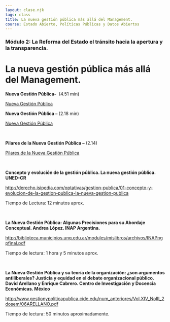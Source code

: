 ```yaml
---
layout: clase.njk
tags: class
title: La nueva gestión pública más allá del Management.
course: Estado Abierto, Políticas Públicas y Datos Abiertos
---
```

### Módulo 2: La Reforma del Estado el tránsito hacia la apertura y la transparencia.

# La nueva gestión pública más allá del Management.

**Nueva Gestión Pública-**  (4.51 min)

[Nueva Gestión Pública](https://www.youtube.com/embed/9vRRXqllfx0?feature=oembed)

**Nueva Gestión Pública –** (2.18 min)

[Nueva Gestión Pública](https://www.youtube.com/embed/sTMHQlNJdhk?feature=oembed)

 

**Pilares de la Nueva Gestión Pública –** (2.14)

[Pilares de la Nueva Gestión Pública](https://www.youtube.com/embed/0FOiWvGHEpM?feature=oembed)

 

**Concepto y evolución de la gestión pública. La nueva gestión pública. UNED-CR**

<http://derecho.isipedia.com/optativas/gestion-publica/01-concepto-y-evolucion-de-la-gestion-publica-la-nueva-gestion-publica>

Tiempo de Lectura: 12 minutos aprox.

 

**La Nueva Gestión Pública: Algunas Precisiones para su Abordaje Conceptual. Andrea López. INAP Argentina.**

<http://biblioteca.municipios.unq.edu.ar/modules/mislibros/archivos/INAPngpfinal.pdf>

Tiempo de lectura: 1 hora y 5 minutos aprox.

 

**La Nueva Gestión Pública y su teoría de la organización: ¿son argumentos antiliberales? Justicia y equidad en el debate organizacional público. David Arellano y Enrique Cabrero. Centro de Investigación y Docencia Económicas. México**

<http://www.gestionypoliticapublica.cide.edu/num_anteriores/Vol.XIV_NoIII_2dosem/06ARELLANO.pdf>

Tiempo de lectura: 50 minutos aproximadamente.